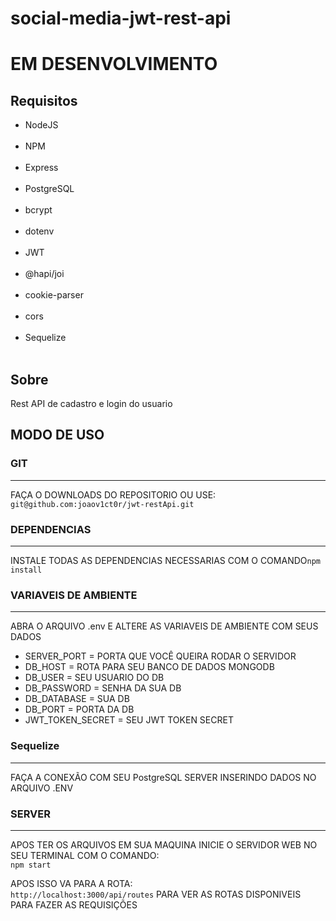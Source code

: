# social-media-jwt-rest-api

<h1>EM DESENVOLVIMENTO</h1>

<h2>Requisitos</h2>

<ul>
  <li>NodeJS</li>
  <br>
  <li>NPM</li>
  <br>
  <li>Express</li>
  <br>
  <li>PostgreSQL</li>
  <br>
  <li>bcrypt</li>
  <br>
  <li>dotenv</li>
  <br>
  <li>JWT</li>
  <br>
  <li>@hapi/joi</li>
  <br>
  <li>cookie-parser</li>
  <br>
  <li>cors</li>
  <br>
  <li>Sequelize</li>
  <br>
</ul>

<h2>Sobre</h2>

<p>Rest API de cadastro e login do usuario</p>

<h2>MODO DE USO</h2>

<h3>GIT</h3>
<hr>

<p>FAÇA O DOWNLOADS DO REPOSITORIO OU USE:<br><code>git@github.com:joaov1ct0r/jwt-restApi.git</code></p>

<h3>DEPENDENCIAS</h3>
<hr>

<p>INSTALE TODAS AS DEPENDENCIAS NECESSARIAS COM O COMANDO<code>npm install</code></p>

<h3>VARIAVEIS DE AMBIENTE</h3>
<hr>

<p>ABRA O ARQUIVO .env E ALTERE AS VARIAVEIS DE AMBIENTE COM SEUS DADOS</p>

<ul>
  <li>SERVER_PORT = PORTA QUE VOCÊ QUEIRA RODAR O SERVIDOR</li>
  <li>DB_HOST = ROTA PARA SEU BANCO DE DADOS MONGODB</li>
  <li>DB_USER = SEU USUARIO DO DB</li>
  <li>DB_PASSWORD = SENHA DA SUA DB</li>
  <li>DB_DATABASE = SUA DB</li>
  <li>DB_PORT = PORTA DA DB</li>
  <li>JWT_TOKEN_SECRET = SEU JWT TOKEN SECRET</li>
</ul>

<h3>Sequelize</h3>
<hr>

<p>FAÇA A CONEXÃO COM SEU PostgreSQL SERVER INSERINDO DADOS NO ARQUIVO .ENV</p>

<h3>SERVER</h3>
<hr>

<p>APOS TER OS ARQUIVOS EM SUA MAQUINA INICIE O SERVIDOR WEB NO SEU TERMINAL COM O COMANDO:<br><code>npm start</code></p>

<p>APOS ISSO VA PARA A ROTA:<br><code>http://localhost:3000/api/routes</code>
PARA VER AS ROTAS DISPONIVEIS PARA FAZER AS REQUISIÇÕES</p>

